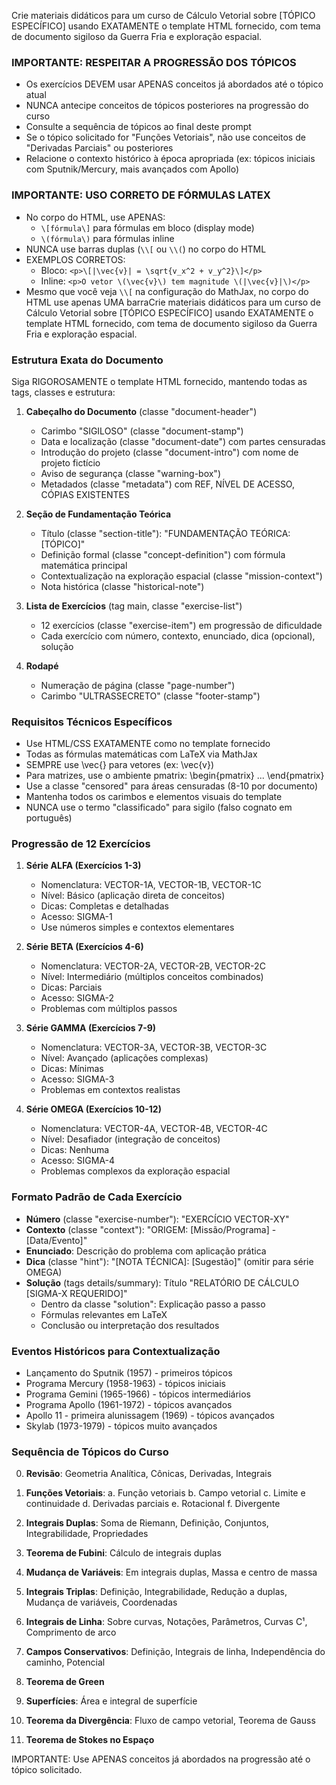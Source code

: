 Crie materiais didáticos para um curso de Cálculo Vetorial sobre [TÓPICO ESPECÍFICO] usando EXATAMENTE o template HTML fornecido, com tema de documento sigiloso da Guerra Fria e exploração espacial.

### IMPORTANTE: RESPEITAR A PROGRESSÃO DOS TÓPICOS
- Os exercícios DEVEM usar APENAS conceitos já abordados até o tópico atual
- NUNCA antecipe conceitos de tópicos posteriores na progressão do curso
- Consulte a sequência de tópicos ao final deste prompt
- Se o tópico solicitado for "Funções Vetoriais", não use conceitos de "Derivadas Parciais" ou posteriores
- Relacione o contexto histórico à época apropriada (ex: tópicos iniciais com Sputnik/Mercury, mais avançados com Apollo)

### IMPORTANTE: USO CORRETO DE FÓRMULAS LATEX
- No corpo do HTML, use APENAS:
  * `\[fórmula\]` para fórmulas em bloco (display mode)
  * `\(fórmula\)` para fórmulas inline
- NUNCA use barras duplas (`\\[` ou `\\(`) no corpo do HTML
- EXEMPLOS CORRETOS:
  * Bloco: `<p>\[|\vec{v}| = \sqrt{v_x^2 + v_y^2}\]</p>`
  * Inline: `<p>O vetor \(\vec{v}\) tem magnitude \(|\vec{v}|\)</p>`
- Mesmo que você veja `\\[` na configuração do MathJax, no corpo do HTML use apenas UMA barraCrie materiais didáticos para um curso de Cálculo Vetorial sobre [TÓPICO ESPECÍFICO] usando EXATAMENTE o template HTML fornecido, com tema de documento sigiloso da Guerra Fria e exploração espacial.

### Estrutura Exata do Documento
Siga RIGOROSAMENTE o template HTML fornecido, mantendo todas as tags, classes e estrutura:

1. **Cabeçalho do Documento** (classe "document-header")
   - Carimbo "SIGILOSO" (classe "document-stamp")
   - Data e localização (classe "document-date") com partes censuradas
   - Introdução do projeto (classe "document-intro") com nome de projeto fictício
   - Aviso de segurança (classe "warning-box")
   - Metadados (classe "metadata") com REF, NÍVEL DE ACESSO, CÓPIAS EXISTENTES

2. **Seção de Fundamentação Teórica**
   - Título (classe "section-title"): "FUNDAMENTAÇÃO TEÓRICA: [TÓPICO]"
   - Definição formal (classe "concept-definition") com fórmula matemática principal
   - Contextualização na exploração espacial (classe "mission-context")
   - Nota histórica (classe "historical-note")

3. **Lista de Exercícios** (tag main, classe "exercise-list")
   - 12 exercícios (classe "exercise-item") em progressão de dificuldade
   - Cada exercício com número, contexto, enunciado, dica (opcional), solução

4. **Rodapé**
   - Numeração de página (classe "page-number")
   - Carimbo "ULTRASSECRETO" (classe "footer-stamp")

### Requisitos Técnicos Específicos
- Use HTML/CSS EXATAMENTE como no template fornecido
- Todas as fórmulas matemáticas com LaTeX via MathJax
- SEMPRE use \vec{} para vetores (ex: \vec{v})
- Para matrizes, use o ambiente pmatrix: \begin{pmatrix} ... \end{pmatrix}
- Use a classe "censored" para áreas censuradas (8-10 por documento)
- Mantenha todos os carimbos e elementos visuais do template
- NUNCA use o termo "classificado" para sigilo (falso cognato em português)

### Progressão de 12 Exercícios
1. **Série ALFA (Exercícios 1-3)**
   - Nomenclatura: VECTOR-1A, VECTOR-1B, VECTOR-1C
   - Nível: Básico (aplicação direta de conceitos)
   - Dicas: Completas e detalhadas
   - Acesso: SIGMA-1
   - Use números simples e contextos elementares

2. **Série BETA (Exercícios 4-6)**
   - Nomenclatura: VECTOR-2A, VECTOR-2B, VECTOR-2C
   - Nível: Intermediário (múltiplos conceitos combinados)
   - Dicas: Parciais
   - Acesso: SIGMA-2
   - Problemas com múltiplos passos

3. **Série GAMMA (Exercícios 7-9)**
   - Nomenclatura: VECTOR-3A, VECTOR-3B, VECTOR-3C
   - Nível: Avançado (aplicações complexas)
   - Dicas: Mínimas
   - Acesso: SIGMA-3
   - Problemas em contextos realistas

4. **Série OMEGA (Exercícios 10-12)**
   - Nomenclatura: VECTOR-4A, VECTOR-4B, VECTOR-4C
   - Nível: Desafiador (integração de conceitos)
   - Dicas: Nenhuma
   - Acesso: SIGMA-4
   - Problemas complexos da exploração espacial

### Formato Padrão de Cada Exercício
- **Número** (classe "exercise-number"): "EXERCÍCIO VECTOR-XY"
- **Contexto** (classe "context"): "ORIGEM: [Missão/Programa] - [Data/Evento]"
- **Enunciado**: Descrição do problema com aplicação prática
- **Dica** (classe "hint"): "[NOTA TÉCNICA]: [Sugestão]" (omitir para série OMEGA)
- **Solução** (tags details/summary): Título "RELATÓRIO DE CÁLCULO [SIGMA-X REQUERIDO]"
  * Dentro da classe "solution": Explicação passo a passo
  * Fórmulas relevantes em LaTeX
  * Conclusão ou interpretação dos resultados

### Eventos Históricos para Contextualização
- Lançamento do Sputnik (1957) - primeiros tópicos
- Programa Mercury (1958-1963) - tópicos iniciais
- Programa Gemini (1965-1966) - tópicos intermediários
- Programa Apollo (1961-1972) - tópicos avançados
- Apollo 11 - primeira alunissagem (1969) - tópicos avançados
- Skylab (1973-1979) - tópicos muito avançados

### Sequência de Tópicos do Curso
0. **Revisão**: Geometria Analítica, Cônicas, Derivadas, Integrais

1. **Funções Vetoriais**:
   a. Função vetoriais
   b. Campo vetorial
   c. Limite e continuidade
   d. Derivadas parciais
   e. Rotacional
   f. Divergente

2. **Integrais Duplas**: Soma de Riemann, Definição, Conjuntos, Integrabilidade, Propriedades

3. **Teorema de Fubini**: Cálculo de integrais duplas

4. **Mudança de Variáveis**: Em integrais duplas, Massa e centro de massa

5. **Integrais Triplas**: Definição, Integrabilidade, Redução a duplas, Mudança de variáveis, Coordenadas

6. **Integrais de Linha**: Sobre curvas, Notações, Parâmetros, Curvas C¹, Comprimento de arco

7. **Campos Conservativos**: Definição, Integrais de linha, Independência do caminho, Potencial

8. **Teorema de Green**

9. **Superfícies**: Área e integral de superfície

10. **Teorema da Divergência**: Fluxo de campo vetorial, Teorema de Gauss

11. **Teorema de Stokes no Espaço**

IMPORTANTE: Use APENAS conceitos já abordados na progressão até o tópico solicitado.
